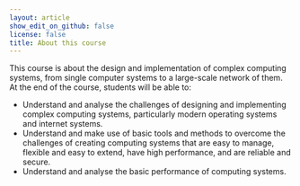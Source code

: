 ```yaml
---
layout: article
show_edit_on_github: false
license: false
title: About this course
---
```


This course is about the design and implementation of complex computing systems, from single computer systems to a large-scale network of them. At the end of the course, students will be able to:
* Understand and analyse the challenges of designing and implementing complex computing systems, particularly modern operating systems and internet systems. 
* Understand and make use of basic tools and methods to overcome the challenges of creating computing systems that are easy to manage, flexible and easy to extend, have high performance, and are reliable and secure.
* Understand and analyse the basic performance of computing systems.

